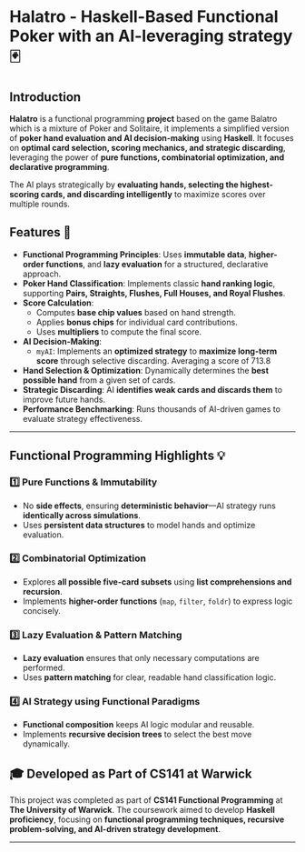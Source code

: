 # Halatro - Haskell-Based Functional Poker with an AI-leveraging strategy 🃏

## Introduction

**Halatro** is a functional programming **project** based on the game Balatro which is a mixture of Poker and Solitaire, it implements a simplified version of **poker hand evaluation and AI decision-making** using **Haskell**. It focuses on **optimal card selection, scoring mechanics, and strategic discarding**, leveraging the power of **pure functions, combinatorial optimization, and declarative programming**.

The AI plays strategically by **evaluating hands, selecting the highest-scoring cards, and discarding intelligently** to maximize scores over multiple rounds.

## Features 🚀

- **Functional Programming Principles**: Uses **immutable data**, **higher-order functions**, and **lazy evaluation** for a structured, declarative approach.
- **Poker Hand Classification**: Implements classic **hand ranking logic**, supporting **Pairs, Straights, Flushes, Full Houses, and Royal Flushes**.
- **Score Calculation**:
  - Computes **base chip values** based on hand strength.
  - Applies **bonus chips** for individual card contributions.
  - Uses **multipliers** to compute the final score.
- **AI Decision-Making**:
  - `myAI`: Implements an **optimized strategy** to **maximize long-term score** through selective discarding. Averaging a score of 713.8
- **Hand Selection & Optimization**: Dynamically determines the **best possible hand** from a given set of cards.
- **Strategic Discarding**: AI **identifies weak cards and discards them** to improve future hands.
- **Performance Benchmarking**: Runs thousands of AI-driven games to evaluate strategy effectiveness.

---

## Functional Programming Highlights 💡

### **1️⃣ Pure Functions & Immutability**
- No **side effects**, ensuring **deterministic behavior**—AI strategy runs **identically across simulations**.
- Uses **persistent data structures** to model hands and optimize evaluation.

### **2️⃣ Combinatorial Optimization**
- Explores **all possible five-card subsets** using **list comprehensions and recursion**.
- Implements **higher-order functions** (`map`, `filter`, `foldr`) to express logic concisely.

### **3️⃣ Lazy Evaluation & Pattern Matching**
- **Lazy evaluation** ensures that only necessary computations are performed.
- Uses **pattern matching** for clear, readable hand classification logic.

### **4️⃣ AI Strategy using Functional Paradigms**
- **Functional composition** keeps AI logic modular and reusable.
- Implements **recursive decision trees** to select the best move dynamically.

## 🎓 Developed as Part of CS141 at Warwick

This project was completed as part of **CS141 Functional Programming** at **The University of Warwick**. The coursework aimed to develop **Haskell proficiency**, focusing on **functional programming techniques, recursive problem-solving, and AI-driven strategy development**.

---

